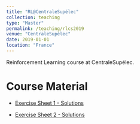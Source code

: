 ```yaml
---
title: "RL@CentraleSupélec"
collection: teaching
type: "Master"
permalink: /teaching/rlcs2019
venue: "CentraleSupélec"
date: 2019-01-01
location: "France"
---
```


Reinforcement Learning course at CentraleSupélec.


Course Material
=======================

* [Exercise Sheet 1 - Solutions](https://omardrwch.github.io/files/solution_td1.pdf)

* [Exercise Sheet 2 - Solutions](https://omardrwch.github.io/files/solution_td2.pdf)
